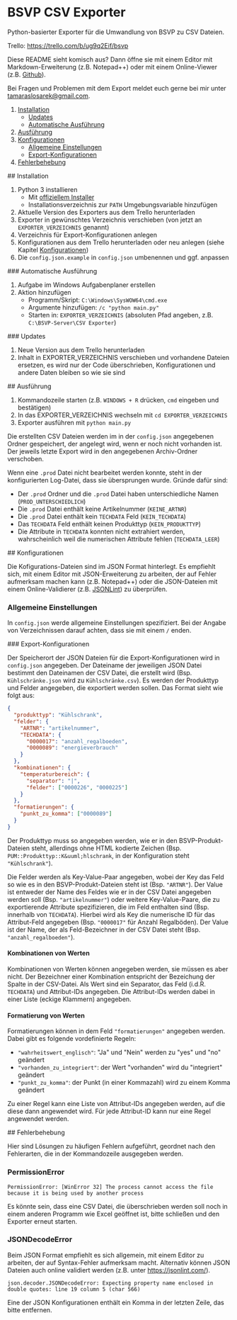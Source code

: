 # BSVP CSV Exporter

Python-basierter Exporter für die Umwandlung von BSVP zu CSV Dateien.

Trello: https://trello.com/b/ug9q2Eif/bsvp

Diese README sieht komisch aus? Dann öffne sie mit einem Editor mit Markdown-Erweiterung (z.B. Notepad++) oder mit einem Online-Viewer (z.B. [Github](https://jbt.github.io/markdown-editor/)).

Bei Fragen und Problemen mit dem Export meldet euch gerne bei mir unter tamaraslosarek@gmail.com.

1.  [Installation](#installation)
    * [Updates](#updates)
    * [Automatische Ausführung](#automatische-ausführung)
2.  [Ausführung](#ausführung)
3.  [Konfigurationen](#konfigurationen)
    * [Allgemeine Einstellungen](#allgemeine-einstellungen)
    * [Export-Konfigurationen](#export-konfigurationen)
4.  [Fehlerbehebung](#fehlerbehebung)

<a name="installation" />
## Installation

1.  Python 3 installieren
    * Mit [offiziellem Installer](https://www.python.org/downloads/)
    * Installationsverzeichnis zur `PATH` Umgebungsvariable hinzufügen
2.  Aktuelle Version des Exporters aus dem Trello herunterladen
3.  Exporter in gewünschtes Verzeichnis verschieben (von jetzt an `EXPORTER_VERZEICHNIS` genannt)
4.  Verzeichnis für Export-Konfigurationen anlegen
5.  Konfigurationen aus dem Trello herunterladen oder neu anlegen (siehe Kapitel [Konfigurationen](#Konfigurationen))
6.  Die `config.json.example` in `config.json` umbenennen und ggf. anpassen

<a name="automatische-ausführung" />
### Automatische Ausführung

1.  Aufgabe im Windows Aufgabenplaner erstellen
2.  Aktion hinzufügen
    * Programm/Skript: `C:\Windows\SysWOW64\cmd.exe`
    * Argumente hinzufügen: `/c "python main.py"`
    * Starten in: `EXPORTER_VERZEICHNIS` (absoluten Pfad angeben, z.B. `C:\BSVP-Server\CSV Exporter`)

<a name="updates" />
### Updates

1.  Neue Version aus dem Trello herunterladen
2.  Inhalt in EXPORTER_VERZEICHNIS verschieben und vorhandene Dateien ersetzen, es wird nur der Code überschrieben, Konfigurationen und andere Daten bleiben so wie sie sind

<a name="ausführung" />
## Ausführung

1.  Kommandozeile starten (z.B. `WINDOWS + R` drücken, `cmd` eingeben und bestätigen)
2.  In das EXPORTER_VERZEICHNIS wechseln mit `cd EXPORTER_VERZEICHNIS`
3.  Exporter ausführen mit `python main.py`

Die erstellten CSV Dateien werden im in der `config.json` angegebenen Ordner gespeichert, der angelegt wird, wenn er noch nicht vorhanden ist. Der jeweils letzte Export wird in den angegebenen Archiv-Ordner verschoben.

Wenn eine `.prod` Datei nicht bearbeitet werden konnte, steht in der konfigurierten Log-Datei, dass sie übersprungen wurde. Gründe dafür sind:

* Der `.prod` Ordner und die `.prod` Datei haben unterschiedliche Namen (`PROD_UNTERSCHIEDLICH`)
* Die `.prod` Datei enthält keine Artikelnummer (`KEINE_ARTNR`)
* Die `.prod` Datei enthält kein `TECHDATA` Feld (`KEIN_TECHDATA`)
* Das `TECHDATA` Feld enthält keinen Produkttyp (`KEIN_PRODUKTTYP`)
* Die Attribute in `TECHDATA` konnten nicht extrahiert werden, wahrscheinlich weil die numerischen Attribute fehlen (`TECHDATA_LEER`)

<a name="konfigurationen" />
## Konfigurationen

Die Kofigurations-Dateien sind im JSON Format hinterlegt. Es empfiehlt sich, mit einem Editor mit JSON-Erweiterung zu arbeiten, der auf Fehler aufmerksam machen kann (z.B. Notepad++) oder die JSON-Dateien mit einem Online-Validierer (z.B. [JSONLint](https://jsonlint.com/)) zu überprüfen.

### Allgemeine Einstellungen<a name="allgemeine-einstellungen" />

In `config.json` werde allgemeine Einstellungen spezifiziert. Bei der Angabe von Verzeichnissen darauf achten, dass sie mit einem `/` enden.

<a name="export-konfigurationen" />
### Export-Konfigurationen

Der Speicherort der JSON Dateien für die Export-Konfigurationen wird in `config.json` angegeben. Der Dateiname der jeweiligen JSON Datei bestimmt den Dateinamen der CSV Datei, die erstellt wird (Bsp. `Kühlschränke.json` wird zu `Kühlschränke.csv`). Es werden der Produkttyp und Felder angegeben, die exportiert werden sollen. Das Format sieht wie folgt aus:

```json
{
  "produkttyp": "Kühlschrank",
  "felder": {
    "ARTNR": "artikelnummer",
    "TECHDATA": {
      "0000017": "anzahl_regalboeden",
      "0000089": "energieverbrauch"
    }
  },
  "kombinationen": {
    "temperaturbereich": {
      "separator": "|",
      "felder": ["0000226", "0000225"]
    }
  },
  "formatierungen": {
    "punkt_zu_komma": ["0000089"]
  }
}
```

Der Produkttyp muss so angegeben werden, wie er in den BSVP-Produkt-Dateien steht, allerdings ohne HTML kodierte Zeichen (Bsp. `PUM::Produkttyp::K&uuml;hlschrank`, in der Konfiguration steht `"Kühlschrank"`).

Die Felder werden als Key-Value-Paar angegeben, wobei der Key das Feld so wie es in den BSVP-Produkt-Dateien steht ist (Bsp. `"ARTNR"`). Der Value ist entweder der Name des Feldes wie er in der CSV Datei angegeben werden soll (Bsp. `"artikelnummer"`) oder weitere Key-Value-Paare, die zu exportierende Attribute spezifizieren, die im Feld enthalten sind (Bsp. innerhalb von `TECHDATA`). Hierbei wird als Key die numerische ID für das Attribut-Feld angegeben (Bsp. `"0000017"` für Anzahl Regalböden). Der Value ist der Name, der als Feld-Bezeichner in der CSV Datei steht (Bsp. `"anzahl_regalboeden"`).

#### Kombinationen von Werten

Kombinationen von Werten können angegeben werden, sie müssen es aber nicht. Der Bezeichner einer Kombination entspricht der Bezeichung der Spalte in der CSV-Datei. Als Wert sind ein Separator, das Feld (i.d.R. `TECHDATA`) und Attribut-IDs angegeben. Die Attribut-IDs werden dabei in einer Liste (eckige Klammern) angegeben.

#### Formatierung von Werten

Formatierungen können in dem Feld `"formatierungen"` angegeben werden. Dabei gibt es folgende vordefinierte Regeln:

* `"wahrheitswert_englisch"`: "Ja" und "Nein" werden zu "yes" und "no" geändert
* `"vorhanden_zu_integriert"`: der Wert "vorhanden" wird du "integriert" geändert
* `"punkt_zu_komma"`: der Punkt (in einer Kommazahl) wird zu einem Komma geändert

Zu einer Regel kann eine Liste von Attribut-IDs angegeben werden, auf die diese dann angewendet wird. Für jede Attribut-ID kann nur eine Regel angewendet werden.

<a name="fehlerbehebung" />
## Fehlerbehebung

Hier sind Lösungen zu häufigen Fehlern aufgeführt, geordnet nach den Fehlerarten, die in der Kommandozeile ausgegeben werden.

### PermissionError

```
PermissionError: [WinError 32] The process cannot access the file because it is being used by another process
```

Es könnte sein, dass eine CSV Datei, die überschrieben werden soll noch in einem anderen Programm wie Excel geöffnet ist, bitte schließen und den Exporter erneut starten.

### JSONDecodeError

Beim JSON Format empfiehlt es sich allgemein, mit einem Editor zu arbeiten, der auf Syntax-Fehler aufmerksam macht. Alternativ können JSON Dateien auch online validiert werden (z.B. unter https://jsonlint.com/).

```
json.decoder.JSONDecodeError: Expecting property name enclosed in double quotes: line 19 column 5 (char 566)
```

Eine der JSON Konfigurationen enthält ein Komma in der letzten Zeile, das bitte entfernen.
